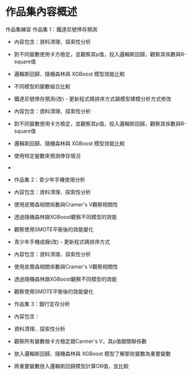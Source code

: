 # 作品集內容概述
作品集練習
 作品集 1：鐵達尼號倖存預測
- 內容包含：資料清理、探索性分析
- 對不同變數使用卡方檢定，並觀察其p值，投入邏輯斯回歸，觀察其係數與R-square值
- 邏輯斯回歸、隨機森林與 XGBoost 模型效能比較
- 不同模型的變數組合比較

- 鐵達尼號倖存預測(改) - 更新程式碼排序方式跟模型建模分析方式修改
- 內容包含：資料清理、探索性分析
- 對不同變數使用卡方檢定，並觀察其p值，投入邏輯斯回歸，觀察其係數與R-square值
- 邏輯斯回歸、隨機森林與 XGBoost 模型效能比較
- 使用特定變數來預測倖存情況

- 
- 作品集 2：青少年手機使用分析
- 內容包含：資料清理、探索性分析
- 使用皮爾森相關係數與Cramer's V觀察相關性
- 透過隨機森林跟XGBoost觀察不同模型的效能
- 觀察使用SMOTE平衡後的效能變化

- 青少年手機成癮(改) - 更新程式碼排序方式
- 內容包含：資料清理、探索性分析
- 使用皮爾森相關係數與Cramer's V觀察相關性
- 透過隨機森林跟XGBoost觀察不同模型的效能
- 觀察使用SMOTE平衡後的效能變化


- 作品集 3：銀行定存分析
- 內容包含：
- 資料清理、探索性分析
- 觀察所有變數做卡方檢定跟Carmer's V，其p值跟關聯係數
- 放入邏輯斯回歸、隨機森林與 XGBoost 模型了解那些變數為重要變數
- 將重要變數放入邏輯斯回歸模型計算OR值，並比較
  
